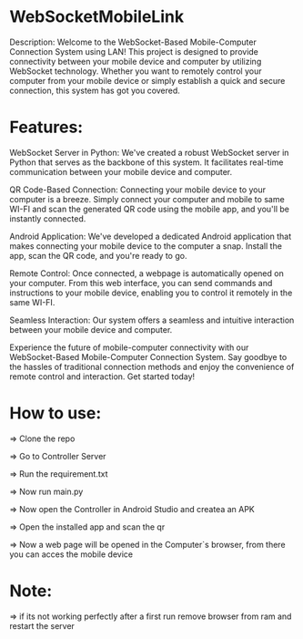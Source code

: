 # WebSocketMobileLink

Description:
Welcome to the WebSocket-Based Mobile-Computer Connection System using LAN! This project is designed to provide connectivity between your mobile device and computer by utilizing WebSocket technology. Whether you want to remotely control your computer from your mobile device or simply establish a quick and secure connection, this system has got you covered.

# Features:
 WebSocket Server in Python: 
We've created a robust WebSocket server in Python that serves as the backbone of this system. It facilitates real-time communication between your mobile device and computer.

QR Code-Based Connection:	  Connecting your mobile device to your computer is a breeze. Simply connect your computer and mobile to same WI-FI and scan the generated QR code using the mobile app, and you'll be instantly connected.

Android Application: We've developed a dedicated Android application that makes connecting your mobile device to the computer a snap. Install the app, scan the QR code, and you're ready to go.

Remote Control: Once connected, a webpage is automatically opened on your computer. From this web interface, you can send commands and instructions to your mobile device, enabling you to control it remotely in the same WI-FI.

Seamless Interaction: Our system offers a seamless and intuitive interaction between your mobile device and computer.  



Experience the future of mobile-computer connectivity with our WebSocket-Based Mobile-Computer Connection System. Say goodbye to the hassles of traditional connection methods and enjoy the convenience of remote control and interaction. Get started today!


# How to use:

=> Clone the repo

=> Go to Controller Server

=> Run the requirement.txt

=> Now run main.py

=> Now open the Controller in Android Studio and createa an APK

=> Open the installed app and scan the qr

=> Now a web page will be opened in the Computer`s browser, from there you can acces the mobile device


# Note:
=> if its not working perfectly after a first run remove browser from ram and restart the server











